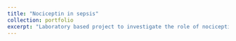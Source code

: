 ```yaml
---
title: "Nociceptin in sepsis"
collection: portfolio
excerpt: "Laboratory based project to investigate the role of nociceptin in sepsis, comparing its release in healthy volunteers and critically ill patients with sepsis"
---
```

